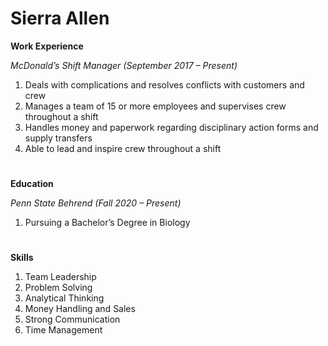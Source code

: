 # **Sierra Allen**

**Work Experience**

_McDonald’s Shift Manager (September 2017 – Present)_
1. Deals with complications and resolves conflicts with customers and crew
1. Manages a team of 15 or more employees and supervises crew throughout a shift
1. Handles money and paperwork regarding disciplinary action forms and supply transfers
1. Able to lead and inspire crew throughout a shift

#

**Education**

_Penn State Behrend (Fall 2020 – Present)_
1. Pursuing a Bachelor’s Degree in Biology

#

**Skills**
1. Team Leadership
1. Problem Solving
1. Analytical Thinking
1. Money Handling and Sales
1. Strong Communication
1. Time Management
